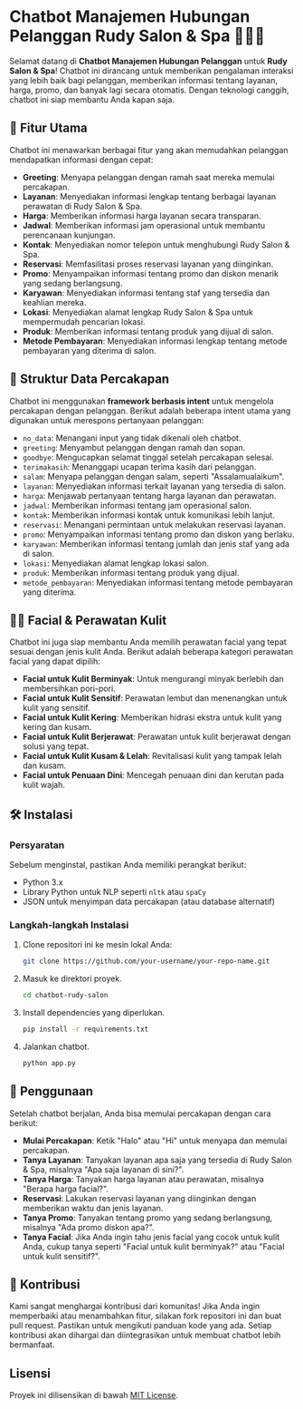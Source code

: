 # Chatbot Manajemen Hubungan Pelanggan Rudy Salon & Spa 🤖💇‍♀️

Selamat datang di **Chatbot Manajemen Hubungan Pelanggan** untuk **Rudy Salon & Spa**! Chatbot ini dirancang untuk memberikan pengalaman interaksi yang lebih baik bagi pelanggan, memberikan informasi tentang layanan, harga, promo, dan banyak lagi secara otomatis. Dengan teknologi canggih, chatbot ini siap membantu Anda kapan saja.

## 🚀 Fitur Utama

Chatbot ini menawarkan berbagai fitur yang akan memudahkan pelanggan mendapatkan informasi dengan cepat:

- **Greeting**: Menyapa pelanggan dengan ramah saat mereka memulai percakapan.
- **Layanan**: Menyediakan informasi lengkap tentang berbagai layanan perawatan di Rudy Salon & Spa.
- **Harga**: Memberikan informasi harga layanan secara transparan.
- **Jadwal**: Memberikan informasi jam operasional untuk membantu perencanaan kunjungan.
- **Kontak**: Menyediakan nomor telepon untuk menghubungi Rudy Salon & Spa.
- **Reservasi**: Memfasilitasi proses reservasi layanan yang diinginkan.
- **Promo**: Menyampaikan informasi tentang promo dan diskon menarik yang sedang berlangsung.
- **Karyawan**: Menyediakan informasi tentang staf yang tersedia dan keahlian mereka.
- **Lokasi**: Menyediakan alamat lengkap Rudy Salon & Spa untuk mempermudah pencarian lokasi.
- **Produk**: Memberikan informasi tentang produk yang dijual di salon.
- **Metode Pembayaran**: Menyediakan informasi lengkap tentang metode pembayaran yang diterima di salon.

## 🔄 Struktur Data Percakapan

Chatbot ini menggunakan **framework berbasis intent** untuk mengelola percakapan dengan pelanggan. Berikut adalah beberapa intent utama yang digunakan untuk merespons pertanyaan pelanggan:

- `no_data`: Menangani input yang tidak dikenali oleh chatbot.
- `greeting`: Menyambut pelanggan dengan ramah dan sopan.
- `goodbye`: Mengucapkan selamat tinggal setelah percakapan selesai.
- `terimakasih`: Menanggapi ucapan terima kasih dari pelanggan.
- `salam`: Menyapa pelanggan dengan salam, seperti "Assalamualaikum".
- `layanan`: Menyediakan informasi terkait layanan yang tersedia di salon.
- `harga`: Menjawab pertanyaan tentang harga layanan dan perawatan.
- `jadwal`: Memberikan informasi tentang jam operasional salon.
- `kontak`: Memberikan informasi kontak untuk komunikasi lebih lanjut.
- `reservasi`: Menangani permintaan untuk melakukan reservasi layanan.
- `promo`: Menyampaikan informasi tentang promo dan diskon yang berlaku.
- `karyawan`: Memberikan informasi tentang jumlah dan jenis staf yang ada di salon.
- `lokasi`: Menyediakan alamat lengkap lokasi salon.
- `produk`: Memberikan informasi tentang produk yang dijual.
- `metode_pembayaran`: Menyediakan informasi tentang metode pembayaran yang diterima.

## 💆‍♀️ Facial & Perawatan Kulit

Chatbot ini juga siap membantu Anda memilih perawatan facial yang tepat sesuai dengan jenis kulit Anda. Berikut adalah beberapa kategori perawatan facial yang dapat dipilih:

- **Facial untuk Kulit Berminyak**: Untuk mengurangi minyak berlebih dan membersihkan pori-pori.
- **Facial untuk Kulit Sensitif**: Perawatan lembut dan menenangkan untuk kulit yang sensitif.
- **Facial untuk Kulit Kering**: Memberikan hidrasi ekstra untuk kulit yang kering dan kusam.
- **Facial untuk Kulit Berjerawat**: Perawatan untuk kulit berjerawat dengan solusi yang tepat.
- **Facial untuk Kulit Kusam & Lelah**: Revitalisasi kulit yang tampak lelah dan kusam.
- **Facial untuk Penuaan Dini**: Mencegah penuaan dini dan kerutan pada kulit wajah.

## 🛠️ Instalasi

### Persyaratan

Sebelum menginstal, pastikan Anda memiliki perangkat berikut:

- Python 3.x
- Library Python untuk NLP seperti `nltk` atau `spaCy`
- JSON untuk menyimpan data percakapan (atau database alternatif)

### Langkah-langkah Instalasi

1. Clone repositori ini ke mesin lokal Anda:

   ```bash
   git clone https://github.com/your-username/your-repo-name.git

   ```

2. Masuk ke direktori proyek.

   ```bash
   cd chatbot-rudy-salon
   ```

3. Install dependencies yang diperlukan.

   ```bash
   pip install -r requirements.txt
   ```

4. Jalankan chatbot.
   ```bash
   python app.py
   ```

## 📝 Penggunaan

Setelah chatbot berjalan, Anda bisa memulai percakapan dengan cara berikut:

- **Mulai Percakapan**: Ketik "Halo" atau "Hi" untuk menyapa dan memulai percakapan.
- **Tanya Layanan**: Tanyakan layanan apa saja yang tersedia di Rudy Salon & Spa, misalnya "Apa saja layanan di sini?".
- **Tanya Harga**: Tanyakan harga layanan atau perawatan, misalnya "Berapa harga facial?".
- **Reservasi**: Lakukan reservasi layanan yang diinginkan dengan memberikan waktu dan jenis layanan.
- **Tanya Promo**: Tanyakan tentang promo yang sedang berlangsung, misalnya "Ada promo diskon apa?".
- **Tanya Facial**: Jika Anda ingin tahu jenis facial yang cocok untuk kulit Anda, cukup tanya seperti "Facial untuk kulit berminyak?" atau "Facial untuk kulit sensitif?".

## 🤝 Kontribusi

Kami sangat menghargai kontribusi dari komunitas! Jika Anda ingin memperbaiki atau menambahkan fitur, silakan fork repositori ini dan buat pull request. Pastikan untuk mengikuti panduan kode yang ada. Setiap kontribusi akan dihargai dan diintegrasikan untuk membuat chatbot lebih bermanfaat.

## Lisensi

Proyek ini dilisensikan di bawah [MIT License](LICENSE).
